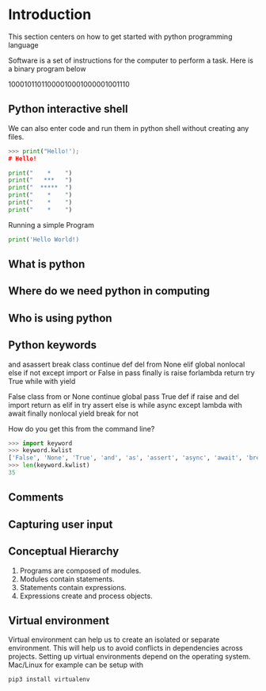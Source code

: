 # Introduction

This section centers on how to get started with python programming language

Software is a set of instructions for the computer to perform a task. Here is a binary program below

10001011011000010001000001001110

## Python interactive shell

We can also enter code and run them in python shell without creating any files.

```py
>>> print("Hello!');
# Hello!
```

```py
print("    *    ")
print("   ***   ")
print("  *****  ")
print("    *    ")
print("    *    ")
print("    *    ")
```

Running a simple Program

```py
print('Hello World!)
```

## What is python

## Where do we need python in computing

## Who is using python

## Python keywords

and asassert break class continue def
del from None elif global nonlocal else
if not except import or False in pass finally
is raise forlambda return try True while with
yield

False               class               from                or
None                continue            global              pass
True                def                 if                  raise
and                 del                 import              return
as                  elif                in                  try
assert              else                is                  while
async               except              lambda              with
await               finally             nonlocal            yield
break               for                 not  

How do you get this from the command line?

```py
>>> import keyword
>>> keyword.kwlist
['False', 'None', 'True', 'and', 'as', 'assert', 'async', 'await', 'break', 'class', 'continue', 'def', 'del', 'elif', 'else', 'except', 'finally', 'for', 'from', 'global', 'if', 'import', 'in', 'is', 'lambda', 'nonlocal', 'not', 'or', 'pass', 'raise', 'return', 'try', 'while', 'with', 'yield']
>>> len(keyword.kwlist)
35
```

## Comments

## Capturing user input

## Conceptual Hierarchy

1. Programs are composed of modules.
2. Modules contain statements.
3. Statements contain expressions.
4. Expressions create and process objects.

## Virtual environment

Virtual environment can help us to create an isolated or separate environment. This will help us to avoid conflicts in dependencies across projects. Setting up virtual environments depend on the operating system. Mac/Linux for example can be setup with

```sh
pip3 install virtualenv
```
